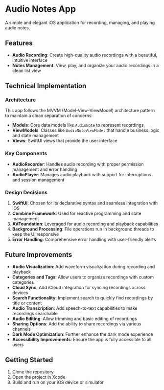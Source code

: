 # Audio Notes App

A simple and elegant iOS application for recording, managing, and playing audio notes.

## Features

- **Audio Recording**: Create high-quality audio recordings with a beautiful, intuitive interface
- **Notes Management**: View, play, and organize your audio recordings in a clean list view

## Technical Implementation

### Architecture

This app follows the MVVM (Model-View-ViewModel) architecture pattern to maintain a clean separation of concerns:

- **Models**: Core data models like `AudioNote` to represent recordings
- **ViewModels**: Classes like `AudioNoteViewModel` that handle business logic and state management
- **Views**: SwiftUI views that provide the user interface

### Key Components

- **AudioRecorder**: Handles audio recording with proper permission management and error handling
- **AudioPlayer**: Manages audio playback with support for interruptions and session management

### Design Decisions

1. **SwiftUI**: Chosen for its declarative syntax and seamless integration with iOS
2. **Combine Framework**: Used for reactive programming and state management
3. **AVFoundation**: Leveraged for audio recording and playback capabilities
4. **Background Processing**: File operations run in background threads to keep the UI responsive
5. **Error Handling**: Comprehensive error handling with user-friendly alerts

## Future Improvements

- **Audio Visualization**: Add waveform visualization during recording and playback
- **Categories and Tags**: Allow users to organize recordings with custom categories
- **Cloud Sync**: Add iCloud integration for syncing recordings across devices
- **Search Functionality**: Implement search to quickly find recordings by title or content
- **Audio Transcription**: Add speech-to-text capabilities to make recordings searchable
- **Audio Editing**: Allow trimming and basic editing of recordings
- **Sharing Options**: Add the ability to share recordings via various channels
- **Dark Mode Optimization**: Further enhance the dark mode experience
- **Accessibility Improvements**: Ensure the app is fully accessible to all users

## Getting Started

1. Clone the repository
2. Open the project in Xcode
3. Build and run on your iOS device or simulator
